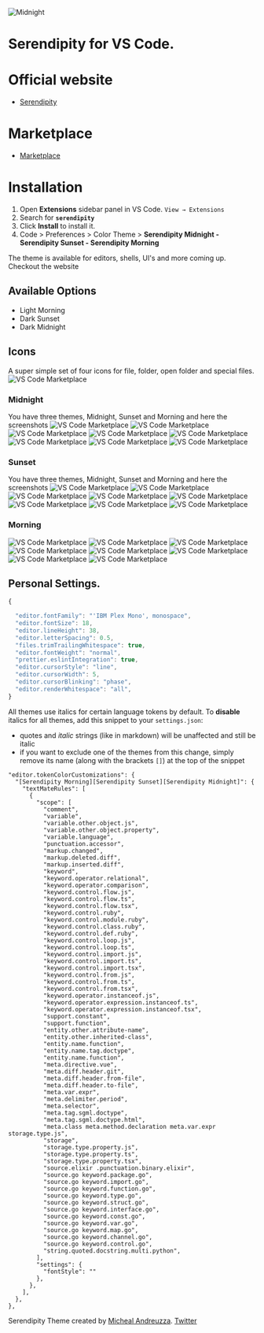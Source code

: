 ![Midnight](https://serendipitytheme.com/images/ogTwitter.png)

# Serendipity for VS Code.

# Official website
-  [Serendipity](https://serendipitytheme.com)
# Marketplace
-  [Marketplace](https://marketplace.visualstudio.com/items?itemName=wicked-labs.wvsc-serendipity)


# Installation

1. Open **Extensions** sidebar panel in VS Code. `View → Extensions`
2. Search for **`serendipity`**
3. Click **Install** to install it.
4. Code > Preferences > Color Theme >
 **Serendipity Midnight - Serendipity Sunset - Serendipity Morning**

The theme is available for editors, shells, UI's and more coming up. Checkout the website

## Available Options
- Light Morning
- Dark Sunset
- Dark Midnight

## Icons
A super simple set of four icons for file, folder, open folder and  special files.
![VS Code Marketplace](https://github.com/Serendipity-Theme/serendipity/blob/master/icons/icons.png?raw=true)


### Midnight
You have three themes, Midnight, Sunset and Morning and here the screenshots
![VS Code Marketplace](https://github.com/Serendipity-Theme/serendipity/blob/master/midnight-screenshots/midnight-css.png?raw=true)
![VS Code Marketplace](https://github.com/Serendipity-Theme/serendipity/blob/master/midnight-screenshots/midnight-gulp.png?raw=true)
![VS Code Marketplace](https://github.com/Serendipity-Theme/serendipity/blob/master/midnight-screenshots/midnight-html.png?raw=true)
![VS Code Marketplace](https://github.com/Serendipity-Theme/serendipity/blob/master/midnight-screenshots/midnight-javascript.png?raw=true)
![VS Code Marketplace](https://github.com/Serendipity-Theme/serendipity/blob/master/midnight-screenshots/midnight-markdown.png?raw=true)
![VS Code Marketplace](https://github.com/Serendipity-Theme/serendipity/blob/master/midnight-screenshots/midnight-python.png?raw=true)
![VS Code Marketplace](https://github.com/Serendipity-Theme/serendipity/blob/master/midnight-screenshots/midnight-tsx.png?raw=true)
![VS Code Marketplace](https://github.com/Serendipity-Theme/serendipity/blob/master/midnight-screenshots/midnight-typescript.png?raw=true)

### Sunset
You have three themes, Midnight, Sunset and Morning and here the screenshots
![VS Code Marketplace](https://github.com/Serendipity-Theme/serendipity/blob/master/sunset-screenshots/sunset-css.png?raw=true)
![VS Code Marketplace](https://github.com/Serendipity-Theme/serendipity/blob/master/sunset-screenshots/sunset-gulp.png?raw=true)
![VS Code Marketplace](https://github.com/Serendipity-Theme/serendipity/blob/master/sunset-screenshots/sunset-html.png?raw=true)
![VS Code Marketplace](https://github.com/Serendipity-Theme/serendipity/blob/master/sunset-screenshots/sunset-javascript.png?raw=true)
![VS Code Marketplace](https://github.com/Serendipity-Theme/serendipity/blob/master/sunset-screenshots/sunset-markdown.png?raw=true)
![VS Code Marketplace](https://github.com/Serendipity-Theme/serendipity/blob/master/sunset-screenshots/sunset-python.png?raw=true)
![VS Code Marketplace](https://github.com/Serendipity-Theme/serendipity/blob/master/sunset-screenshots/sunset-tsx.png?raw=true)
![VS Code Marketplace](https://github.com/Serendipity-Theme/serendipity/blob/master/sunset-screenshots/sunset-typescript.png?raw=true)


### Morning
![VS Code Marketplace](https://github.com/Serendipity-Theme/serendipity/blob/master/morning-screenshots/morning-css.png?raw=true)
![VS Code Marketplace](https://github.com/Serendipity-Theme/serendipity/blob/master/morning-screenshots/morning-gulp.png?raw=true)
![VS Code Marketplace](https://github.com/Serendipity-Theme/serendipity/blob/master/morning-screenshots/morning-html.png?raw=true)
![VS Code Marketplace](https://github.com/Serendipity-Theme/serendipity/blob/master/morning-screenshots/morning-javascript.png?raw=true)
![VS Code Marketplace](https://github.com/Serendipity-Theme/serendipity/blob/master/morning-screenshots/morning-markdown.png?raw=true)
![VS Code Marketplace](https://github.com/Serendipity-Theme/serendipity/blob/master/morning-screenshots/morning-python.png?raw=true)
![VS Code Marketplace](https://github.com/Serendipity-Theme/serendipity/blob/master/morning-screenshots/morning-tsx.png?raw=true)
![VS Code Marketplace](https://github.com/Serendipity-Theme/serendipity/blob/master/morning-screenshots/morning-typescript.png?raw=true)

## Personal Settings.

```js
{

  "editor.fontFamily": "'IBM Plex Mono', monospace",
  "editor.fontSize": 18,
  "editor.lineHeight": 38,
  "editor.letterSpacing": 0.5,
  "files.trimTrailingWhitespace": true,
  "editor.fontWeight": "normal",
  "prettier.eslintIntegration": true,
  "editor.cursorStyle": "line",
  "editor.cursorWidth": 5,
  "editor.cursorBlinking": "phase",
  "editor.renderWhitespace": "all",
}
```

All themes use italics for certain language tokens by default.
To **disable** italics for all themes, add this snippet to your `settings.json`:
  - quotes and *italic* strings (like in markdown) will be unaffected and still be italic
  - if you want to exclude one of the themes from this change, simply remove its name (along with the brackets `[]`) at the top of the snippet

```jsonc
"editor.tokenColorCustomizations": {
  "[Serendipity Morning][Serendipity Sunset][Serendipity Midnight]": {
    "textMateRules": [
      {
        "scope": [
          "comment",
          "variable",
          "variable.other.object.js",
          "variable.other.object.property",
          "variable.language",
          "punctuation.accessor",
          "markup.changed",
          "markup.deleted.diff",
          "markup.inserted.diff",
          "keyword",
          "keyword.operator.relational",
          "keyword.operator.comparison",
          "keyword.control.flow.js",
          "keyword.control.flow.ts",
          "keyword.control.flow.tsx",
          "keyword.control.ruby",
          "keyword.control.module.ruby",
          "keyword.control.class.ruby",
          "keyword.control.def.ruby",
          "keyword.control.loop.js",
          "keyword.control.loop.ts",
          "keyword.control.import.js",
          "keyword.control.import.ts",
          "keyword.control.import.tsx",
          "keyword.control.from.js",
          "keyword.control.from.ts",
          "keyword.control.from.tsx",
          "keyword.operator.instanceof.js",
          "keyword.operator.expression.instanceof.ts",
          "keyword.operator.expression.instanceof.tsx",
          "support.constant",
          "support.function",
          "entity.other.attribute-name",
          "entity.other.inherited-class",
          "entity.name.function",
          "entity.name.tag.doctype",
          "entity.name.function",
          "meta.directive.vue",
          "meta.diff.header.git",
          "meta.diff.header.from-file",
          "meta.diff.header.to-file",
          "meta.var.expr",
          "meta.delimiter.period",
          "meta.selector",
          "meta.tag.sgml.doctype",
          "meta.tag.sgml.doctype.html",
          "meta.class meta.method.declaration meta.var.expr storage.type.js",
          "storage",
          "storage.type.property.js",
          "storage.type.property.ts",
          "storage.type.property.tsx",
          "source.elixir .punctuation.binary.elixir",
          "source.go keyword.package.go",
          "source.go keyword.import.go",
          "source.go keyword.function.go",
          "source.go keyword.type.go",
          "source.go keyword.struct.go",
          "source.go keyword.interface.go",
          "source.go keyword.const.go",
          "source.go keyword.var.go",
          "source.go keyword.map.go",
          "source.go keyword.channel.go",
          "source.go keyword.control.go",
          "string.quoted.docstring.multi.python",
        ],
        "settings": {
          "fontStyle": ""
        },
      },
    ],
  },
},
```


Serendipity Theme created by [Micheal Andreuzza](https://github.com/michael-andreuzza).
[Twitter](https://twitter.com/Mike_Andreuzza)
